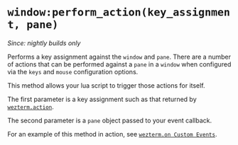 # `window:perform_action(key_assignment, pane)`

*Since: nightly builds only*

Performs a key assignment against the `window` and `pane`.
There are a number of actions that can be performed against a `pane` in
a `window` when configured via the `keys` and `mouse` configuration options.

This method allows your lua script to trigger those actions for itself.

The first parameter is a key assignment such as that returned by [`wezterm.action`](../wezterm/action.md).

The second parameter is a `pane` object passed to your event callback.

For an example of this method in action, see [`wezterm.on Custom Events`](../wezterm/on.md#custom-events).

